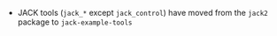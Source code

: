 - JACK tools (`jack_*` except `jack_control`) have moved from the `jack2` package to `jack-example-tools`
